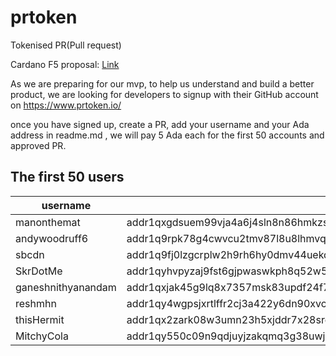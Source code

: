 # prtoken

Tokenised PR(Pull request)

Cardano F5 proposal: [Link](https://cardano.ideascale.com/a/dtd/Tokenised-PR-Pull-request/350780-48088#idea-tab-comments)

As we are preparing for our mvp, to help us understand and build a better product, we are looking for developers to signup with their GitHub account on https://www.prtoken.io/

once you have signed up, create a PR, add your username and your Ada address in readme.md , we will pay 5 Ada each for the first 50 accounts and approved PR.

## The first 50 users

| username   | address | Paid |
|------------|---------|------|
|manonthemat | addr1qxgdsuem99vja4a6j4sln8n86hmkzswc08ekpa7w8fvhq6467knrm89w3u208dj4rzayqp8tz7v27tsgdgre236xwyasp05pk6 | Yes |
|andywoodruff6 | addr1q9rpk78g4cwvcu2tmv87l8u8lhmvqdpwsmxcp3u5xgqe4quthgsk9wzcp3rjqdyulwdn9xqfhp2ame95s2fuqct2lezqtd7wln | Yes |
|sbcdn | addr1q9fj0lzgcrplw2h9rh6hy0dmv44uekdvnksr62vw9y458jrdsxle5p9cx4vpmrxg3klx64u84yyace64pq94ptvz9rcqpyayzw | Yes |
|SkrDotMe | addr1qyhvpyzaj9fst6gjpwaswkph8q52w5napk88yyamq30py23nn3jztmtmserqch9qk3v466000xrknr6cpcdj7f0hc0asp8zh8f | Yes |
|ganeshnithyanandam | addr1qxjak45g9lq8x7357msk83updf24f7nef4v3m4k7vg5fjytsrceh5n9er9w44dgga2rpg0mcfp98cs35xepy498wk24qy5t5qa | Yes |
|reshmhn | addr1qy4wgpsjxrtlffr2cj3a422y6dn90xvc9qlysu0m3vctqc8lpruejclwrgm0yfu7pg7k5xckt4w0xj7tk8xdu545fy4s0660d4 | Yes |
|thisHermit | addr1qx2zark08w3umn23h5xjddr7x28srep2pql7xna8clgqlv54zk28x8vmq2cjegs5gl4xzt7ah7wdkzmaur6we0p479ns6aqldc | Yes |
|MitchyCola | addr1qy550c09n9qdjuyjzakqmq3g38uwjkh3zm6x4sud3tc4w4gwzhx8sgcyq4jkn2u0zchn3qw0zj96j8xlkgw9lup6m96qlegg7j | Yes |
